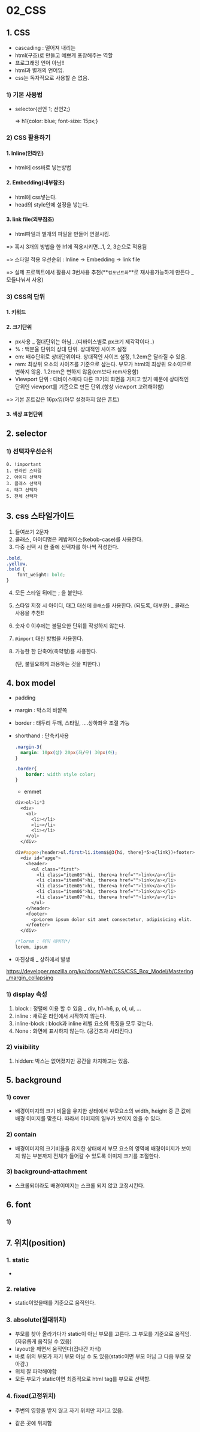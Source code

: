# 02_CSS

## 1. CSS

- cascading : 떨어져 내리는
- html(구조)로 만들고 예쁘게 포장해주는 역할
- 프로그래밍 언어 아님!!
- html과 별개의 언어임.
- css는 독자적으로 사용할 순 없음.

### 1) 기본 사용법

- selector{선언 1; 선언2;}

  => h1{color: blue; font-size: 15px;}

### 2) CSS 활용하기

#### 1. Inline(인라인)

- html에 css바로 넣는방법

#### 2. Embedding(내부참조)

- html에 css넣는다.
- head의 style안에 설정을 넣는다.

#### 3. link file(외부참조)

- html파일과 별개의 파일을 만들어 연결시킴.

=> 혹시 3개의 방법을 한 h1에 적용시키면...1, 2, 3순으로 적용됨

=> 스타일 적용 우선순위 : Inline -> Embedding -> link file

=> 실제 프로젝트에서 활용시 3번사용 추천(**`컴포넌트화`**로 재사용가능하게 만든다 _ 모듈나눠서 사용)



### 3) CSS의 단위

#### 1. 키워드

#### 2. 크기단위

- px사용 _ 절대단위는 아님...(디바이스별로 px크기 제각각이다..)
- % : 백분율 단위의 상대 단위. 상대적인 사이즈 설정
- em: 배수단위로 상대단위이다. 상대적인 사이즈 설정, 1.2em은 달라질 수 있음.
- rem: 최상위 요소의 사이즈를 기준으로 삼는다. 부모가 html의 최상위 요소이므로 변하지 않음. 1.2rem은 변하지 않음(em보다 rem사용함)
- Viewport 단위 : 디바이스마다 다른 크기의 화면을 가지고 있기 때문에 상대적인 단위인 viewport를 기준으로 만든 단위.(항상 viewport 고려해야함)



=> 기본 폰트값은 16px임(아무 설정하지 않은 폰트)

#### 3. 색상 표현단위



## 2. selector

### 1) 선택자우선순위

	0. !important
 	1. 인라인 스타일
 	2. 아이디 선택자
 	3. 클래스 선택자
 	4. 태그 선택자
 	5. 전체 선택자



## 3. css 스타일가이드

1. 들여쓰기 2문자
2. 클래스, 아이디명은 케밥케이스(kebob-case)를 사용한다.
3. 다중 선택 시 한 줄에 선택자를 하나씩 작성한다.

```css
.bold,
.yellow,
.bold {
    font_weight: bold;
}
```

4. 모든 스타일 뒤에는 ; 을 붙인다.

5. 스타일 지정 시 아이디, 태그 대신에 `클래스`를 사용한다. (되도록, 대부분) _ 클래스 사용을 추천!!

6. 숫자 0 이후에는 불필요한 단위를 작성하지 않는다.

7. `@import` 대신 <link> 방법을 사용한다.

8. 가능한 한 단축어(축약형)를 사용한다.

   (단, 불필요하게 과용하는 것을 피한다.)



## 4. box model

- padding

- margin : 박스의 바깥쪽

- border : 태두리 두깨, 스타일, ....상하좌우 조절 가능

- shorthand : 단축키사용

  ```css
  .margin-3{
  	margin: 10px(상) 20px(좌/우) 30px(하);
  }
  
  .border{
      border: width style color;
  }
  ```

  - emmet

  ```css
  div>ol>li*3
    <div>
      <ol>
        <li></li>
        <li></li>
        <li></li>
      </ol>
    </div>
  
  div#apge>(header>ul.first>li.item$$@3{hi, there}*5>a{link})+footer>p>lorem
    <div id="apge">
      <header>
        <ul class="first">
          <li class="item03">hi, there<a href="">link</a></li>
          <li class="item04">hi, there<a href="">link</a></li>
          <li class="item05">hi, there<a href="">link</a></li>
          <li class="item06">hi, there<a href="">link</a></li>
          <li class="item07">hi, there<a href="">link</a></li>
        </ul>
      </header>
      <footer>
        <p>Lorem ipsum dolor sit amet consectetur, adipisicing elit. Laborum tempore possimus quam aperiam, reprehenderit pariatur eius earum culpa, iusto nobis esse illo molestiae dolorem ducimus facere voluptas in, veniam dolore.</p>
      </footer>
    </div>
  
  /*lorem : 더미 데이터*/
  lorem, ipsum
  ```

  

- 마진상쇄 _ 상하에서 발생

https://developer.mozilla.org/ko/docs/Web/CSS/CSS_Box_Model/Mastering_margin_collapsing

### 1) display  속성

1. block : 정렬에 이용 할 수 있음 _ div, h1~h6, p, ol, ul, ...
2. inline : 새로운 라인에서 시작하지 않는다. 
3. inline-block : block과 inline 레벨 요소의 특징을 모두 갖는다.
4. None : 화면에 표시하지 않는다. (공간조차 사라진다.)

### 2) visibility

1. hidden: 박스는 없어졌지만 공간을 차지하고는 있음.

## 5. background

### 1) cover 

- 배경이미지의 크기 비율을 유지한 상태에서 부모요소의 width, height 중 큰 값에 배경 이미지를 맞춘다. 따라서 이미지의 일부가 보이지 않을 수 있다.

### 2) contain

- 배경이미지의 크기비율을 유지한 상태에서 부모 요소의 영역에 배경이미지가 보이지 않는 부분까지 전체가 들어갈 수 있도록 이미지 크기를 조절한다.

### 3) background-attachment

- 스크롤되더라도 배경이미지는 스크롤 되지 않고 고정시킨다.



## 6. font

### 1)



## 7. 위치(position)

### 1.  static

- 

### 2. relative

- static이었을때를 기준으로 움직인다.

### 3. absolute(절대위치)

- 부모를 찾아 올라가다가 static이 아닌 부모를 고른다. 그 부모를 기준으로 움직임.(자유롭게 움직일 수 있음)
- layout을 깨면서 움직인다(집나간 자식)
- 바로 위의 부모가 자기 부모 아닐 수 도 있음(static이면 부모 아님 그 다음 부모 찾아감.)
- 위치 잘 파악해야함
- 모든 부모가 static이면 최종적으로 html <body> tag를 부모로 선택함.

### 4. fixed(고정위치)

- 주변의 영향을 받지 않고 자기 위치만 지키고 있음.

- 같은 곳에 위치함